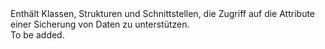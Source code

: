 <Namespace Name="Microsoft.ServiceFabric.Data">
  <Docs>
    <summary>Enthält Klassen, Strukturen und Schnittstellen, die Zugriff auf die Attribute einer Sicherung von Daten zu unterstützen.</summary> 
    <remarks>To be added.</remarks>
  </Docs>
</Namespace>
